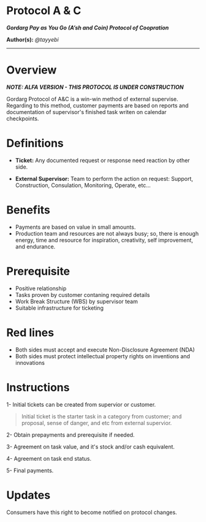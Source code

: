 Protocol A & C
==============

***Gordarg Pay as You Go (A’sh and Coin) Protocol of Coopration***

**Author(s):** *@tayyebi*

<hr/>

# Overview

***NOTE: ALFA VERSION - THIS PROTOCOL IS UNDER CONSTRUCTION***

Gordarg Protocol of A&C is a win-win method of external supervise. Regarding to this method, customer payments are based on reports and documentation of supervisor's finished task writen on calendar checkpoints.

# Definitions

- **Ticket:** Any documented request or response need reaction by other side.

- **External Supervisor:** Team to perform the action on request: Support, Construction, Consulation, Monitoring, Operate, etc...

# Benefits

- Payments are based on value in small amounts.
- Production team and resources are not always busy; so, there is enough energy, time and resource for inspiration, creativity, self improvement, and endurance.

# Prerequisite

- Positive relationship
- Tasks proven by customer contaning required details
- Work Break Structure (WBS) by supervisor team
- Suitable infrastructure for ticketing

# Red lines

- Both sides must accept and execute Non-Disclosure Agreement (NDA)
- Both sides must protect intellectual property rights on inventions and innovations

# Instructions

1- Initial tickets can be created from supervior or customer.

> Initial ticket is the starter task in a category from customer; and proposal, sense of danger, and etc from external supervior.

2- Obtain prepayments and prerequisite if needed.

3- Agreement on task value, and it's stock and/or cash equivalent.

4- Agreement on task end status.

5- Final payments.

# Updates

Consumers have this right to become notified on protocol changes.